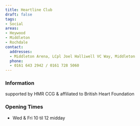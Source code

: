 ```yaml
---
title: Heartline Club
draft: false
tags:
- Social
areas:
- Heywood
- Middleton
- Rochdale
contact:
  addresses:
  - Middleton Arena, LCpl Joel Halliwell VC Way, Middleton
  phone:
  - 0161 643 2942 / 0161 728 5060
---
```


### Information
supported by HMR CCG & affiliated to British Heart Foundation

### Opening Times
* Wed & Fri 10 til 12 midday

